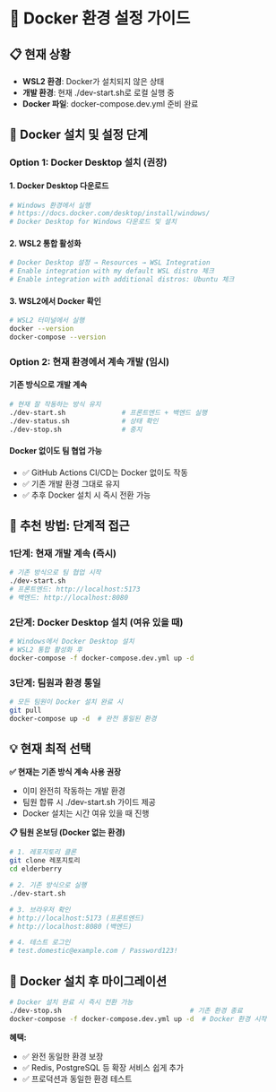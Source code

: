 # 🐳 Docker 환경 설정 가이드

## 📋 현재 상황
- **WSL2 환경**: Docker가 설치되지 않은 상태
- **개발 환경**: 현재 ./dev-start.sh로 로컬 실행 중
- **Docker 파일**: docker-compose.dev.yml 준비 완료

## 🚀 Docker 설치 및 설정 단계

### **Option 1: Docker Desktop 설치 (권장)**

#### **1. Docker Desktop 다운로드**
```bash
# Windows 환경에서 실행
# https://docs.docker.com/desktop/install/windows/
# Docker Desktop for Windows 다운로드 및 설치
```

#### **2. WSL2 통합 활성화**
```bash
# Docker Desktop 설정 → Resources → WSL Integration
# Enable integration with my default WSL distro 체크
# Enable integration with additional distros: Ubuntu 체크
```

#### **3. WSL2에서 Docker 확인**
```bash
# WSL2 터미널에서 실행
docker --version
docker-compose --version
```

### **Option 2: 현재 환경에서 계속 개발 (임시)**

#### **기존 방식으로 개발 계속**
```bash
# 현재 잘 작동하는 방식 유지
./dev-start.sh              # 프론트엔드 + 백엔드 실행
./dev-status.sh             # 상태 확인
./dev-stop.sh               # 중지
```

#### **Docker 없이도 팀 협업 가능**
- ✅ GitHub Actions CI/CD는 Docker 없이도 작동
- ✅ 기존 개발 환경 그대로 유지
- ✅ 추후 Docker 설치 시 즉시 전환 가능

## 🎯 **추천 방법: 단계적 접근**

### **1단계: 현재 개발 계속 (즉시)**
```bash
# 기존 방식으로 팀 협업 시작
./dev-start.sh
# 프론트엔드: http://localhost:5173
# 백엔드: http://localhost:8080
```

### **2단계: Docker Desktop 설치 (여유 있을 때)**
```bash
# Windows에서 Docker Desktop 설치
# WSL2 통합 활성화 후 
docker-compose -f docker-compose.dev.yml up -d
```

### **3단계: 팀원과 환경 통일**
```bash
# 모든 팀원이 Docker 설치 완료 시
git pull
docker-compose up -d  # 완전 통일된 환경
```

## 💡 **현재 최적 선택**

**✅ 현재는 기존 방식 계속 사용 권장**
- 이미 완전히 작동하는 개발 환경
- 팀원 합류 시 ./dev-start.sh 가이드 제공
- Docker 설치는 시간 여유 있을 때 진행

**📋 팀원 온보딩 (Docker 없는 환경)**
```bash
# 1. 레포지토리 클론
git clone 레포지토리
cd elderberry

# 2. 기존 방식으로 실행
./dev-start.sh

# 3. 브라우저 확인
# http://localhost:5173 (프론트엔드)
# http://localhost:8080 (백엔드)

# 4. 테스트 로그인
# test.domestic@example.com / Password123!
```

## 🔄 **Docker 설치 후 마이그레이션**

```bash
# Docker 설치 완료 시 즉시 전환 가능
./dev-stop.sh                                # 기존 환경 종료
docker-compose -f docker-compose.dev.yml up -d  # Docker 환경 시작
```

**혜택:**
- ✅ 완전 동일한 환경 보장
- ✅ Redis, PostgreSQL 등 확장 서비스 쉽게 추가
- ✅ 프로덕션과 동일한 환경 테스트